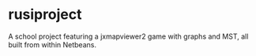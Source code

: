 # rusiproject
A school project featuring a jxmapviewer2 game with graphs and MST, all built from within Netbeans.
